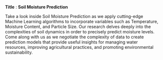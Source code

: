 **Title** : **Soil Moisture Prediction**

Take a look inside Soil Moisture Prediction as we apply cutting-edge Machine Learning algorithms to incorporate variables such as Temperature, Moisture Content, and Particle Size. Our research delves deeply into the complexities of soil dynamics in order to precisely predict moisture levels. Come along with us as we negotiate the complexity of data to create prediction models that provide useful insights for managing water resources, improving agricultural practices, and promoting environmental sustainability.
